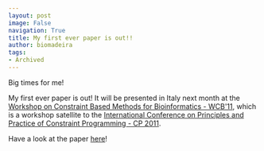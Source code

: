 ```yaml
---
layout: post
image: False
navigation: True
title: My first ever paper is out!!
author: biomadeira
tags:
- Archived
---
```


Big times for me! 

My first ever paper is out! It will be presented in Italy next month at the
[Workshop on Constraint Based Methods for Bioinformatics - WCB'11](http://www.dmi.unipg.it/WCB11/), which is a 
workshop satellite to the [International Conference on Principles and Practice of Constraint Programming - CP 2011](http://www.dmi.unipg.it/cp2011/).
  
Have a look at the paper [here](http://www.dmi.unipg.it/WCB11/wcb11proc.pdf)!
